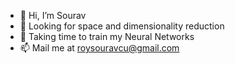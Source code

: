 - 👋 Hi, I’m Sourav
- 👀 Looking for space and dimensionality reduction 
- 🌱 Taking time to train my Neural Networks
- 📫 Mail me at roysouravcu@gmail.com

<!---
Royingame/Royingame is a ✨ special ✨ repository because its `README.md` (this file) appears on your GitHub profile.
You can click the Preview link to take a look at your changes.
--->

